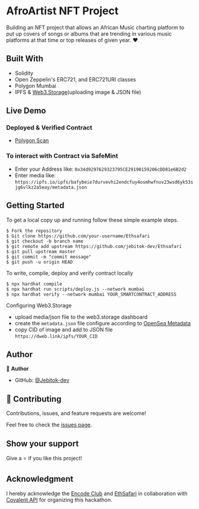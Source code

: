# AfroArtist NFT Project

Building an NFT project that allows an African Music charting platform to put up covers of songs or albums that are trending in various music platforms at that time or top releases of given year. ❤️

## Built With

- Solidity
- Open Zeppelin's ERC721, and ERC721URI classes
- Polygon Mumbai
- IPFS & [Web3.Storage](https://web3.storage/account/)(uploading image & JSON file)

## Live Demo

### Deployed & Verified Contract

- [Polygon Scan](https://mumbai.polygonscan.com/address/0x40F6B0C7dA9ed23c388f8774b13E5f03D9Fac31D)
<!-- ![screenshot](./Screenshot%20(43).png) -->

### To interact with Contract via SafeMint

- Enter your Address like:
  `0x34d9297629323795CE29190159206cDD81e6B2d2`
- Enter media like: `https://ipfs.io/ipfs/bafybeie7durvevhi2endcfuy4osmhwfnuv23wsd6yk53sjg6vlkz2a5eay/metadata.json`
<!-- ![screenshot](./Screenshot%20(44).png) -->

<!-- ### NFT on OpenSea Testnet -->

<!-- [OpenSea Testnet](https://testnets.opensea.io/account?tab=collected) -->

<!-- ![screenshot](./Screenshot%20(42).png) -->

## Getting Started

To get a local copy up and running follow these simple example steps.

```
$ Fork the repository
$ Git clone https://github.com/your-username/Ethsafari
$ git checkout -b branch name
$ git remote add upstream https://github.com/jebitok-dev/Ethsafari
$ git pull upstream master
$ git commit -m "commit message"
$ git push -u origin HEAD
```

To write, compile, deploy and verify contract locally

```
$ npx hardhat compile
$ npx hardhat run scripts/deploy.js --network mumbai
$ npx hardhat verify --network mumbai YOUR_SMARTCONTRACT_ADDRESS

```

Configuring Web3.Storage

- upload media/json file to the web3.storage dashboard
- create the ``metadata.json`` file configure according to [OpenSea Metadata](https://docs.opensea.io/docs/metadata-standards)
- copy CID of image and add to JSON file ``https://dweb.link/ipfs/YOUR_CID``

<!-- https://ipfs.io/ipfs/CID/file_name -->

## Author

👤 **Author**

- GitHub: [@Jebitok-dev](https://github.com/Jebitok-dev)

## 🤝 Contributing

Contributions, issues, and feature requests are welcome!

Feel free to check the [issues page](issues/).

## Show your support

Give a ⭐️ if you like this project!

## Acknowledgment

I hereby acknowledge the [Encode Club](https://medium.com/encode-club) and [EthSafari](http://ethsafari.xyz) in collaboration with [Covalent API](https://www.covalenthq.com/) for organizing this hackathon.
